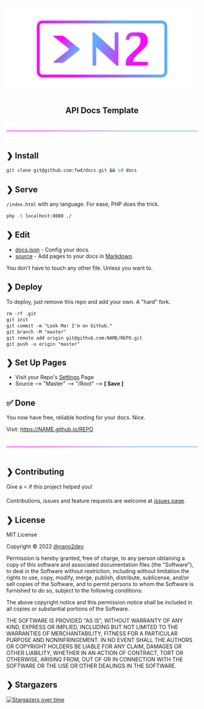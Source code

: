 <p align="center">
  <img src="https://github.com/fwd/n2/raw/master/.github/banner.png" alt="Prompts" width="500" />
</p>

<h2 align="center">API Docs Template</h2>

![line](https://github.com/fwd/n2/raw/master/.github/line.png)

## ❯ Install

```bash
git clone git@github.com:fwd/docs.git && cd docs
```

## ❯ Serve

```/index.html``` with any language. For ease, PHP does the trick.

```bash
php -S localhost:8080 ./
```

## ❯ Edit

- [docs.json](/docs.json) - Config your docs.
- [source](/source) - Add pages to your docs in [Markdown](https://www.markdownguide.org/cheat-sheet/#basic-syntax).

You don't have to touch any other file. Unless you want to.

## ❯ Deploy

To deploy, just remove this repo and add your own. A "hard" fork. 

```
rm -rf .git
git init
git commit -m "Look Ma! I'm on Github."
git branch -M "master"
git remote add origin git@github.com:NAME/REPO.git
git push -u origin "master"
```

## ❯ Set Up Pages

- Visit your Repo's [Settings](/../../settings/pages) Page
- Source --> "Master" --> "/Root" --> **\[ Save \]**

## ✅ Done

You now have free, reliable hosting for your docs. Nice.

Visit: https://NAME.github.io/REPO

![line](https://github.com/fwd/n2/raw/master/.github/line.png)

## ❯ Contributing

Give a ⭐️ if this project helped you!

Contributions, issues and feature requests are welcome at [issues page](https://github.com/fwd/n2/issues).

## ❯ License

MIT License

Copyright © 2022 [@nano2dev](https://twitter.com/nano2dev).

Permission is hereby granted, free of charge, to any person obtaining a copy
of this software and associated documentation files (the "Software"), to deal
in the Software without restriction, including without limitation the rights
to use, copy, modify, merge, publish, distribute, sublicense, and/or sell
copies of the Software, and to permit persons to whom the Software is
furnished to do so, subject to the following conditions:

The above copyright notice and this permission notice shall be included in all
copies or substantial portions of the Software.

THE SOFTWARE IS PROVIDED "AS IS", WITHOUT WARRANTY OF ANY KIND, EXPRESS OR
IMPLIED, INCLUDING BUT NOT LIMITED TO THE WARRANTIES OF MERCHANTABILITY,
FITNESS FOR A PARTICULAR PURPOSE AND NONINFRINGEMENT. IN NO EVENT SHALL THE
AUTHORS OR COPYRIGHT HOLDERS BE LIABLE FOR ANY CLAIM, DAMAGES OR OTHER
LIABILITY, WHETHER IN AN ACTION OF CONTRACT, TORT OR OTHERWISE, ARISING FROM,
OUT OF OR IN CONNECTION WITH THE SOFTWARE OR THE USE OR OTHER DEALINGS IN THE
SOFTWARE.

## ❯ Stargazers

[![Stargazers over time](https://starchart.cc/fwd/docs.svg)](https://github.com/fwd/docs)